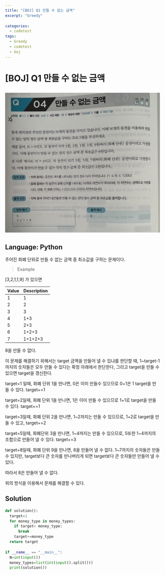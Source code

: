 ```yaml
---
title: "[BOJ] Q1 만들 수 없는 금액"
excerpt: "Greedy"

categories:
  - codetest
tags:
  - Greedy
  - codetest
  - boj
---
```

# [BOJ] Q1 만들 수 없는 금액
## ![Question](/assets/images/algorithm/greedyq1.jpg)
## Language: Python

주어진 화폐 단위로 만들 수 없는 금액 중 최소값을 구하는 문제이다.

>Example

[3,2,1,1,9] 가 있으면

|Value|Description|
|--|--|
|1|1|
|2|2|
|3|3|
|4|1+3|
|5|2+3|
|6|1+2+3|
|7|1+1+2+3|
8을 만들 수 없다.

이 문제를 해결하기 위해서는 target 금액을 만들어 낼 수 있냐를 판단할 때, 1~target-1까지의 숫자들은 모두 만들 수 있다는 확정 아래에서 판단한다, 그리고 target을 만들 수 있으면 target을 갱신한다.

target=1 일때, 화폐 단위 1을 만나면, 0은 이미 만들수 있으므로 0+1은 1 target을 만들 수 있다. target+=1

target=2일때, 화폐 단위 1을 만나면, 1은 이미 만들 수 있으므로 1+1로 target을 만들 수 있다. target+=1

target=3일때, 화폐 단위 2을 만나면, 1~2까지는 만들 수 있으므로, 1+2로 target을 만들 수 있고, target+=2

target=5일때, 화폐단위 3을 만나면, 1~4까지는 만들 수 있으므로, 5또한 1~4까지의 조합으로 만들어 낼 수 있다. target+=3

target=8일때, 화폐 단위 9을 만나면, 8을 만들어 낼 수 없다. 1~7까지의 숫자들은 만들 수 있지만, target보다 큰 숫자를 만나버리게 되면 target보다 큰 숫자들만 만들어 낼 수 있다.

따라서 8은 만들어 낼 수 없다.

위의 방식을 이용해서 문제를 해결할 수 있다.

## Solution

```python
def solution():
  target=1
  for money_type in money_types:
    if target< money_type:
      break
    target+=money_type
  return target
  
if __name__ == "__main__":
  N=int(input())
  money_types=list(int(input().split()))
  print(solution())
```
